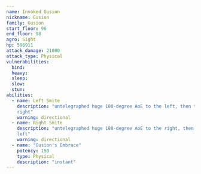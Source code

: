 ```yaml
---
name: Invoked Gusion
nickname: Gusion
family: Gusion
start_floor: 96
end_floor: 98
agro: Sight
hp: 596911
attack_damage: 21000
attack_type: Physical
vulnerabilities:
  bind: 
  heavy: 
  sleep: 
  slow: 
  stun: 
abilities:
  - name: Left Smite
    description: "untelegraphed huge 180-degree AoE to the left, then to the
    right"
    warning: directional
  - name: Right Smite
    description: "untelegraphed huge 180-degree AoE to the right, then to the
    left"
    warning: directional
  - name: "Gusion's Embrace"
    potency: 150
    type: Physical
    description: "instant"
---
```

